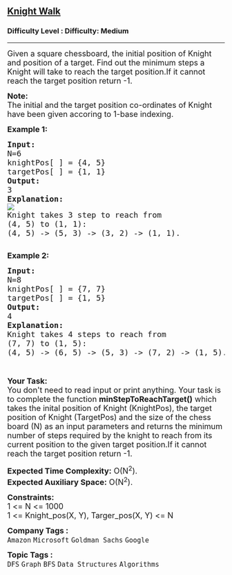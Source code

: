 <h2><a href="https://www.geeksforgeeks.org/problems/knight-walk4521/1?page=1&category=Graph&status=unsolved&sortBy=submissions">Knight Walk</a></h2><h3>Difficulty Level : Difficulty: Medium</h3><hr><div class="problems_problem_content__Xm_eO"><p><span style="font-size: 18px;">Given a square chessboard, the initial position of Knight and position of a target. Find out the minimum steps a Knight will take to reach the target position.If it cannot reach the target position return -1.</span></p>
<p><span style="font-size: 18px;"><strong>Note:</strong><br>The initial and the target position co-ordinates of&nbsp;Knight have been given accoring to 1-base indexing.</span></p>
<p><span style="font-size: 18px;"><strong>Example 1:</strong></span></p>
<pre><span style="font-size: 18px;"><strong>Input:</strong>
N=6
knightPos[ ] = {4, 5}
targetPos[ ] = {1, 1}
<strong>Output:</strong>
3
<strong>Explanation:</strong>
<img src="https://media.geeksforgeeks.org/wp-content/uploads/KnightChess.jpg">
Knight takes 3 step to reach from
(4, 5) to (1, 1):
(4, 5) -&gt; (5, 3) -&gt; (3, 2) -&gt; (1, 1). </span>
</pre>
<p><br><span style="font-size: 18px;"><strong>Example 2:</strong></span></p>
<pre><span style="font-size: 18px;"><strong>Input:</strong>
N=8
knightPos[ ] = {7, 7}
targetPos[ ] = {1, 5}
<strong>Output:</strong>
4
<strong>Explanation:</strong></span>
<span style="font-size: 18px;">Knight takes 4 steps to reach from
(7, 7) to (1, 5):
(4, 5) -&gt; (6, 5) -&gt; (5, 3) -&gt; (7, 2) -&gt; (1, 5).</span></pre>
<p>&nbsp;</p>
<p><span style="font-size: 18px;"><strong>Your Task:</strong><br>You don't need to read input or print anything. Your task is to complete the function&nbsp;<strong>minStepToReachTarget()</strong>&nbsp;which takes the inital position of Knight (KnightPos), the target position of Knight (TargetPos) and the size of the chess board (N) as an input parameters&nbsp;and returns the minimum number of steps required by the knight to reach from its current position to the given target position.If it cannot reach the target position return -1.</span></p>
<p><span style="font-size: 18px;"><strong>Expected Time Complexity:</strong>&nbsp;O(N<sup>2</sup>).<br><strong>Expected Auxiliary Space:</strong>&nbsp;O(N<sup>2</sup>).</span></p>
<p><span style="font-size: 18px;"><strong>Constraints:</strong><br>1 &lt;= N &lt;= 1000<br>1 &lt;= Knight_pos(X, Y), Targer_pos(X, Y)&nbsp;&lt;= N</span></p></div><p><span style=font-size:18px><strong>Company Tags : </strong><br><code>Amazon</code>&nbsp;<code>Microsoft</code>&nbsp;<code>Goldman Sachs</code>&nbsp;<code>Google</code>&nbsp;<br><p><span style=font-size:18px><strong>Topic Tags : </strong><br><code>DFS</code>&nbsp;<code>Graph</code>&nbsp;<code>BFS</code>&nbsp;<code>Data Structures</code>&nbsp;<code>Algorithms</code>&nbsp;